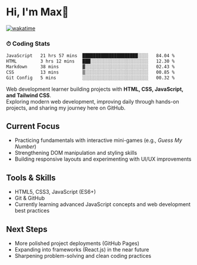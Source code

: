 # Hi, I'm Max👋

[![wakatime](https://wakatime.com/badge/user/5f357981-1e66-44ef-ae81-f181857a2d5e.svg)](https://wakatime.com/@5f357981-1e66-44ef-ae81-f181857a2d5e)
### ⏱ Coding Stats
<!--START_SECTION:waka-->

```txt
JavaScript   21 hrs 57 mins  █████████████████████░░░░   84.04 %
HTML         3 hrs 12 mins   ███░░░░░░░░░░░░░░░░░░░░░░   12.30 %
Markdown     38 mins         ▓░░░░░░░░░░░░░░░░░░░░░░░░   02.43 %
CSS          13 mins         ▒░░░░░░░░░░░░░░░░░░░░░░░░   00.85 %
Git Config   5 mins          ░░░░░░░░░░░░░░░░░░░░░░░░░   00.32 %
```

<!--END_SECTION:waka-->

Web development learner building projects with **HTML, CSS, JavaScript, and Tailwind CSS**.  
Exploring modern web development, improving daily through hands-on projects, and sharing my journey here on GitHub.

## Current Focus
- Practicing fundamentals with interactive mini-games (e.g., *Guess My Number*)  
- Strengthening DOM manipulation and styling skills  
- Building responsive layouts and experimenting with UI/UX improvements  

## Tools & Skills
- HTML5, CSS3, JavaScript (ES6+)  
- Git & GitHub  
- Currently learning advanced JavaScript concepts and web development best practices  

## Next Steps
- More polished project deployments (GitHub Pages)  
- Expanding into frameworks (React.js) in the near future  
- Sharpening problem-solving and clean coding practices  



